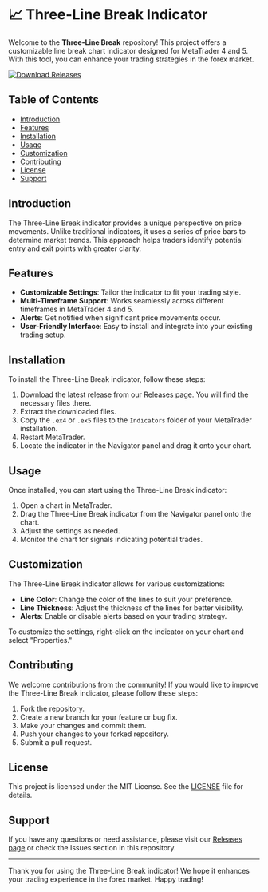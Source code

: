 # 📈 Three-Line Break Indicator

Welcome to the **Three-Line Break** repository! This project offers a customizable line break chart indicator designed for MetaTrader 4 and 5. With this tool, you can enhance your trading strategies in the forex market. 

[![Download Releases](https://img.shields.io/badge/Download_Releases-Here-brightgreen)](https://github.com/marbotek/Three-Line-Break/releases)

## Table of Contents

- [Introduction](#introduction)
- [Features](#features)
- [Installation](#installation)
- [Usage](#usage)
- [Customization](#customization)
- [Contributing](#contributing)
- [License](#license)
- [Support](#support)

## Introduction

The Three-Line Break indicator provides a unique perspective on price movements. Unlike traditional indicators, it uses a series of price bars to determine market trends. This approach helps traders identify potential entry and exit points with greater clarity.

## Features

- **Customizable Settings**: Tailor the indicator to fit your trading style.
- **Multi-Timeframe Support**: Works seamlessly across different timeframes in MetaTrader 4 and 5.
- **Alerts**: Get notified when significant price movements occur.
- **User-Friendly Interface**: Easy to install and integrate into your existing trading setup.

## Installation

To install the Three-Line Break indicator, follow these steps:

1. Download the latest release from our [Releases page](https://github.com/marbotek/Three-Line-Break/releases). You will find the necessary files there.
2. Extract the downloaded files.
3. Copy the `.ex4` or `.ex5` files to the `Indicators` folder of your MetaTrader installation.
4. Restart MetaTrader.
5. Locate the indicator in the Navigator panel and drag it onto your chart.

## Usage

Once installed, you can start using the Three-Line Break indicator:

1. Open a chart in MetaTrader.
2. Drag the Three-Line Break indicator from the Navigator panel onto the chart.
3. Adjust the settings as needed.
4. Monitor the chart for signals indicating potential trades.

## Customization

The Three-Line Break indicator allows for various customizations:

- **Line Color**: Change the color of the lines to suit your preference.
- **Line Thickness**: Adjust the thickness of the lines for better visibility.
- **Alerts**: Enable or disable alerts based on your trading strategy.

To customize the settings, right-click on the indicator on your chart and select "Properties."

## Contributing

We welcome contributions from the community! If you would like to improve the Three-Line Break indicator, please follow these steps:

1. Fork the repository.
2. Create a new branch for your feature or bug fix.
3. Make your changes and commit them.
4. Push your changes to your forked repository.
5. Submit a pull request.

## License

This project is licensed under the MIT License. See the [LICENSE](LICENSE) file for details.

## Support

If you have any questions or need assistance, please visit our [Releases page](https://github.com/marbotek/Three-Line-Break/releases) or check the Issues section in this repository. 

---

Thank you for using the Three-Line Break indicator! We hope it enhances your trading experience in the forex market. Happy trading!
